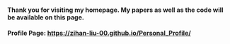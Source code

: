#### Thank you for visiting my homepage. My papers as well as the code will be available on this page.
#### Profile Page: https://zihan-liu-00.github.io/Personal_Profile/
